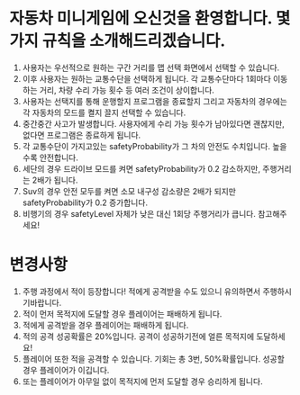# 자동차 미니게임에 오신것을 환영합니다. 몇가지 규칙을 소개해드리겠습니다.
1. 사용자는 우선적으로 원하는 구간 거리를 맵 선택 화면에서 선택할 수 있습니다.
2. 이후 사용자는 원하는 교통수단을 선택하게 됩니다. 각 교통수단마다 1회마다 이동하는 거리, 차량 수리 가능 횟수 등 여러 조건이 상이합니다.
3. 사용자는 선택지를 통해 운행할지 프로그램을 종료할지 그리고 자동차의 경우에는 각 자동차의 모드를 켤지 끌지 선택할 수 있습니다.
4. 중간중간 사고가 발생합니다. 사용자에게 수리 가능 횟수가 남아있다면 괜찮지만, 없다면 프로그램은 종료하게 됩니다.
5. 각 교통수단이 가지고있는 safetyProbability가 그 차의 안전도 수치입니다. 높을수록 안전합니다.
6. 세단의 경우 드라이브 모드를 켜면 safetyProbability가 0.2 감소하지만, 주행거리는 2배가 됩니다.
7. Suv의 경우 안전 모두를 켜면 소모 내구성 감소량은 2배가 되지만 safetyProbability가 0.2 증가합니다.
8. 비행기의 경우 safetyLevel 자체가 낮은 대신 1회당 주행거리가 큽니다. 참고해주세요!

# 변경사항
1. 주행 과정에서 적이 등장합니다! 적에게 공격받을 수도 있으니 유의하면서 주행하시기바랍니다.
2. 적이 먼저 목적지에 도달할 경우 플레이어는 패배하게 됩니다.
3. 적에게 공격받을 경우 플레이어는 패배하게 됩니다.
4. 적의 공격 성공확률은 20%입니다. 공격이 성공하기전에 얼른 목적지에 도달하세요!
5. 플레이어 또한 적을 공격할 수 있습니다. 기회는 총 3번, 50%확률입니다. 성공할 경우 플레이어가 이깁니다.
6. 또는 플레이어가 아무일 없이 목적지에 먼저 도달할 경우 승리하게 됩니다.